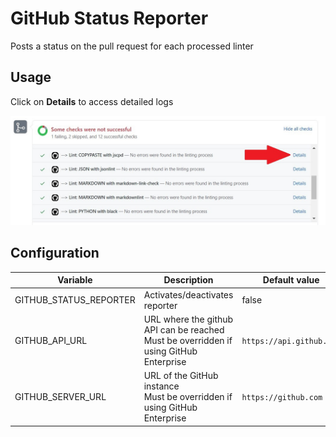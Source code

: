 <!-- markdownlint-disable MD013 MD033 MD041 -->
# GitHub Status Reporter

Posts a status on the pull request for each processed linter

## Usage

Click on **Details** to access detailed logs

![Screenshot](../assets/images/GitHubStatusReporter.jpg)

## Configuration

| Variable               | Description                                                                               | Default value            |
|------------------------|-------------------------------------------------------------------------------------------|--------------------------|
| GITHUB_STATUS_REPORTER | Activates/deactivates reporter                                                            | false                    |
| GITHUB_API_URL         | URL where the github API can be reached<br/>Must be overridden if using GitHub Enterprise | `https://api.github.com` |
| GITHUB_SERVER_URL      | URL of the GitHub instance<br/>Must be overridden if using GitHub Enterprise              | `https://github.com`     |
